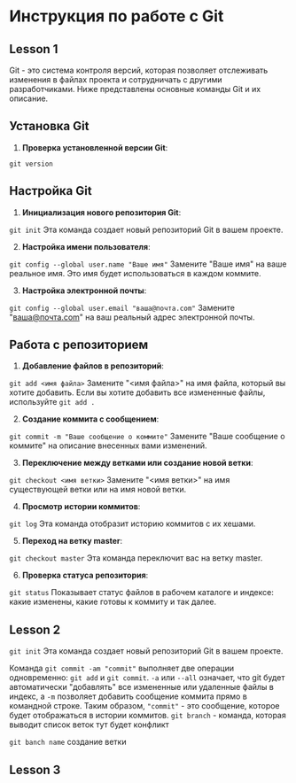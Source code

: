 # Инструкция по работе с Git

## Lesson 1

Git - это система контроля версий, которая позволяет отслеживать изменения в файлах проекта и сотрудничать с другими разработчиками. Ниже представлены основные команды Git и их описание.

## Установка Git

1. **Проверка установленной версии Git**:

`git version`

## Настройка Git

1. **Инициализация нового репозитория Git**:

`git init` Эта команда создает новый репозиторий Git в вашем проекте.

2. **Настройка имени пользователя**:

`git config --global user.name "Ваше имя"` Замените "Ваше имя" на ваше реальное имя. Это имя будет использоваться в каждом коммите.

3. **Настройка электронной почты**:

`git config --global user.email "ваша@почта.com"` Замените "ваша@почта.com" на ваш реальный адрес электронной почты.

## Работа с репозиторием

1. **Добавление файлов в репозиторий**:

`git add <имя файла>` Замените "<имя файла>" на имя файла, который вы хотите добавить. Если вы хотите добавить все измененные файлы, используйте `git add .`

2. **Создание коммита с сообщением**:

`git commit -m "Ваше сообщение о коммите"` Замените "Ваше сообщение о коммите" на описание внесенных вами изменений.

3. **Переключение между ветками или создание новой ветки**:

`git checkout <имя ветки>` Замените "<имя ветки>" на имя существующей ветки или на имя новой ветки.

4. **Просмотр истории коммитов**:

`git log` Эта команда отобразит историю коммитов с их хешами.

5. **Переход на ветку master**:

`git checkout master` Эта команда переключит вас на ветку master.

6. **Проверка статуса репозитория**:

`git status` Показывает статус файлов в рабочем каталоге и индексе: какие изменены, какие готовы к коммиту и так далее.

## Lesson 2

`git init` Эта команда создает новый репозиторий Git в вашем проекте.

Команда `git commit -am "commit"` выполняет две операции одновременно: `git add` и `git commit`. `-a` или `--all` означает, что git будет автоматически "добавлять" все измененные или удаленные файлы в индекс, а `-m` позволяет добавить сообщение коммита прямо в командной строке. Таким образом, `"commit"` - это сообщение, которое будет отображаться в истории коммитов.
`git branch` - команда, которая выводит список веток
тут будет конфликт

`git banch name` создание ветки

## Lesson 3

